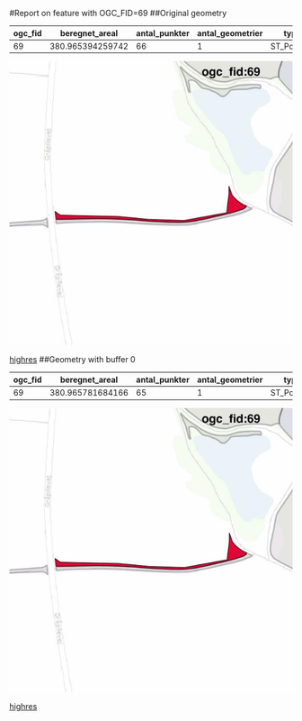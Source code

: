 #Report on feature with OGC_FID=69
##Original geometry



| ogc_fid |  beregnet_areal  | antal_punkter | antal_geometrier |    type    |
|---------|------------------|---------------|------------------|------------|
|      69 | 380.965394259742 |            66 |                1 | ST_Polygon|
![geom](../images/69_invalid.jpg)


[highres](https://raw.githubusercontent.com/Septima/herlev/master/images/69_invalid_highres.jpg)
##Geometry with buffer 0



| ogc_fid |  beregnet_areal  | antal_punkter | antal_geometrier |    type    |
|---------|------------------|---------------|------------------|------------|
|      69 | 380.965781684166 |            65 |                1 | ST_Polygon|
![geom](../images/69_buffer0.jpg)


[highres](https://raw.githubusercontent.com/Septima/herlev/master/images/69_buffer0_highres.jpg)
